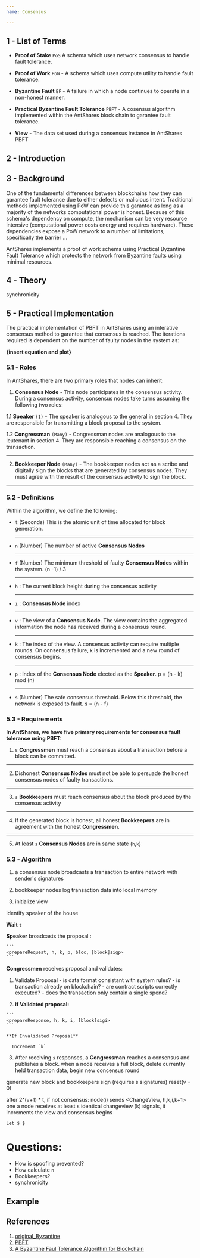 ```yaml
---
name: Consensus

---
```


## 1 - List of Terms

* **Proof of Stake** `PoS`  A schema which uses network consensus to handle fault tolerance.

* **Proof of Work** `PoW` - A schema which uses compute utility to handle fault tolerance.

* **Byzantine Fault** `BF` - A failure in which a node continues to operate in a non-honest manner.

* **Practical Byzantine Fault Tolerance** `PBFT` - A cosensus algorithm implemented within the AntShares block chain to garantee fault tolerance.

* **View** - The data set used during a consensus instance in AntShares PBFT

## 2 - Introduction

## 3 - Background
One of the fundamental differences between blockchains how they can garantee fault tolerance due to either defects or malicious intent.
Traditional methods implemented using PoW can provide this garantee as long as a majority of the networks computational power is honest.
Because of this schema's dependency on compute, the mechanism can be very resource intensive (computational power costs energy and requires hardware).
These dependencies expose a PoW network to a number of limitations, specifically the barrier ...

AntShares implements a proof of work schema using Practical Byzantine Fault Tolerance which protects the network from Byzantine faults using minimal resources.

 
## 4 - Theory
synchronicity



## 5 - Practical Implementation
The practical implementation of PBFT in AntShares using an interative consensus method to garantee that consensus is reached.  The iterations required is dependent on the number of faulty nodes in the system as:

**{insert equation and plot}**


### 5.1 - Roles
In AntShares, there are two primary roles that nodes can inherit:

1. **Consensus Node** - This node participates in the consensus activity.  During a consensus activity, consensus nodes take turns assuming the following two roles:

  1.1 **Speaker** `(1)` - The speaker is analogous to the general in section 4.  They are responsible for transmitting a block proposal to the system.
  
  1.2 **Congressman** `(Many)` - Congressman nodes are analogous to the leutenant in section 4.  They are responsible reaching a consensus on the transaction.

  ---
  
2. **Bookkeeper Node** `(Many)` - The bookkeeper nodes act as a scribe and digitally sign the blocks that are generated by consensus nodes.  They must agree with the result of the consensus activity to sign the block.

  ---

### 5.2 - Definitions

Within the algorithm, we define the following:

  - `t` (Seconds) This is the atomic unit of time allocated for block generation.

    ---
	
  - `n` (Number) The number of active **Consensus Nodes**
  
    ---
	
  - `f` (Number) The minimum threshold of faulty **Consensus Nodes** within the system. (n -1) / 3
  
    ---
	
  - `h` : The current block height during the consensus activity

    ---
	
  - `i` : **Consensus Node** index
  
    ---
  
  - `v` : The view of a **Consensus Node**.  The view contains the aggregated information the node has received during a consensus round.

    ---
  
  - `k` : The index of the view.  A consensus activity can require multiple rounds.  On consensus failure, `k` is incremented and a new round of consensus begins.

    ---
  
  - `p` : Index of the **Consensus Node** elected as the **Speaker**.  p = (h - k) mod (n)
  
    ---

  - `s` (Number) The safe consensus threshold.  Below this threshold, the network is exposed to fault.  s = (n - f)


### 5.3 - Requirements

**In AntShares, we have five primary requirements for consensus fault tolerance using PBFT:**

1. `s` **Congressmen** must reach a consensus about a transaction before a block can be committed.

  ---

2. Dishonest **Consensus Nodes** must not be able to persuade the honest consensus nodes of faulty transactions. 

  ---

3. `s` **Bookkeepers** must reach consensus about the block produced by the consensus activity	

  ---
  
4. If the generated block is honest, all honest **Bookkeepers** are in agreement with the honest **Congressmen**.

  ---

5. At least `s` **Consensus Nodes** are in same state (`h`,`k`)
	
### 5.3 - Algorithm

1. a consensus node broadcasts a transaction to entire network with sender's signatures

2. bookkeeper nodes log transaction data into local memory

3. initialize view

  identify speaker of the house
	
  **Wait** `t`
	
  **Speaker** broadcasts the proposal :

    ```
    <prepareRequest, h, k, p, bloc, [block]sigp>
    ```

  **Congressmen** receives proposal and validates:
  1. Validate Proposal
    - is data format consistant with system rules?
    - is transaction already on blockchain?
    - are contract scripts correctly executed?
    - does the transaction only contain a single spend?	
	
	
  2. **if Validated proposal:**
	
	```
    <prepareResponse, h, k, i, [block]sigi>
	```
	
	**If Invalidated Proposal**
	
	  Increment `k`
		
  3. After receiving `s` responses, a **Congressman** reaches a consensus and publishes a block.
	when a node receives a full block, delete currently held transaction data, begin new concensus round
	
generate new block and bookkeepers sign (requires s signatures)
reset(v = 0)
 
 
 
 after 2^(v+1) * t, if not consensus:
	node(i) sends <ChangeView, h,k,i,k+1>
	one a node receives at least s identical changeview (k) signals, it increments the view and consensus begins
	
	Let $ $
 
 
 
 
# Questions:
  - How is spoofing prevented?	
  - How calculate `n`
  - Bookkeepers?
  - synchronicity
	

	
## Example

## References
1. [original_Byzantine](http://www-inst.eecs.berkeley.edu/~cs162/fa12/hand-outs/Original_Byzantine.pdf)
2. [PBFT](https://kelehers.me/others/pbftByzantine.pdf)
3. [A Byzantine Faul Tolerance Algorithm for Blockchain](https://www.antshares.org/Files/A8A0E2.pdf)
